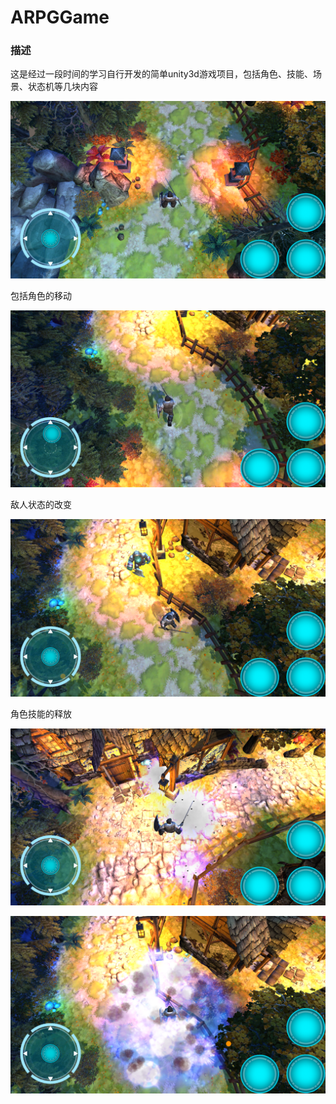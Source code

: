 # ARPGGame

### 描述
这是经过一段时间的学习自行开发的简单unity3d游戏项目，包括角色、技能、场景、状态机等几块内容

![image](https://github.com/ZhaoQCl/ARPGGame/blob/main/Image/Start.png)

包括角色的移动

![image](https://github.com/ZhaoQCl/ARPGGame/blob/main/Image/Move.png)

敌人状态的改变

![image](https://github.com/ZhaoQCl/ARPGGame/blob/main/Image/EnemyState.png)

角色技能的释放

![image](https://github.com/ZhaoQCl/ARPGGame/blob/main/Image/Skill1.png)

![image](https://github.com/ZhaoQCl/ARPGGame/blob/main/Image/Skill2.png)